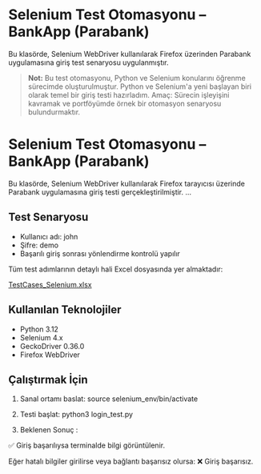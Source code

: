 # Selenium Test Otomasyonu – BankApp (Parabank)

Bu klasörde, Selenium WebDriver kullanılarak Firefox üzerinden Parabank uygulamasına giriş test senaryosu uygulanmıştır.
> **Not:** Bu test otomasyonu, Python ve Selenium konularını öğrenme sürecimde oluşturulmuştur. 
> Python ve Selenium'a yeni başlayan biri olarak temel bir giriş testi hazırladım.
> Amaç: Sürecin işleyişini kavramak ve portföyümde örnek bir otomasyon senaryosu bulundurmaktır.

# Selenium Test Otomasyonu – BankApp (Parabank)

Bu klasörde, Selenium WebDriver kullanılarak Firefox tarayıcısı üzerinde Parabank uygulamasına giriş testi gerçekleştirilmiştir.
...


## Test Senaryosu

- Kullanıcı adı: john
- Şifre: demo
- Başarılı giriş sonrası yönlendirme kontrolü yapılır

Tüm test adımlarının detaylı hali Excel dosyasında yer almaktadır:

[ TestCases_Selenium.xlsx](./TestCases_Selenium.xlsx)


## Kullanılan Teknolojiler

- Python 3.12
- Selenium 4.x
- GeckoDriver 0.36.0
- Firefox WebDriver

## Çalıştırmak İçin

1. Sanal ortamı baslat:
source selenium_env/bin/activate

2. Testi başlat:
python3 login_test.py

3. Beklenen Sonuç :

✅ Giriş başarılıysa terminalde bilgi görüntülenir.

Eğer hatalı bilgiler girilirse veya bağlantı başarısız olursa:
❌ Giriş başarısız.


